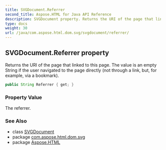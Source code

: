 ```yaml
---
title: SVGDocument.Referrer
second_title: Aspose.HTML for Java API Reference
description: SVGDocument property. Returns the URI of the page that linked to this page. The value is an empty String if the user navigated to the page directly not through a link but for example via a bookmark
type: docs
weight: 30
url: /java/com.aspose.html.dom.svg/svgdocument/referrer/
---
```

## SVGDocument.Referrer property

Returns the URI of the page that linked to this page. The value is an empty String if the user navigated to the page directly (not through a link, but, for example, via a bookmark).

```java
public String Referrer { get; }
```

### Property Value

The referrer.

### See Also

* class [SVGDocument](../)
* package [com.aspose.html.dom.svg](../../../com.aspose.html.dom.svg/)
* package [Aspose.HTML](../../../)
